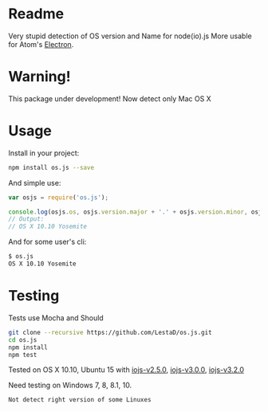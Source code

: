 # Readme
Very stupid detection of OS version and Name for node(io).js
More usable for Atom's [Electron](electron.atom.io).

# Warning!
This package under development!
Now detect only Mac OS X

# Usage
Install in your project:

```bash
npm install os.js --save
```

And simple use:

```javascript
var osjs = require('os.js');

console.log(osjs.os, osjs.version.major + '.' + osjs.version.minor, osjs.version.codename);
// Output: 
// OS X 10.10 Yosemite
```

And for some user's cli:

```bash
$ os.js
OS X 10.10 Yosemite
```

# Testing
Tests use Mocha and Should

```bash
git clone --recursive https://github.com/LestaD/os.js.git
cd os.js
npm install
npm test
```

Tested on OS X 10.10, Ubuntu 15 with [iojs-v2.5.0](https://iojs.org/dist/v2.5.0/), [iojs-v3.0.0](https://iojs.org/dist/v3.0.0/), [iojs-v3.2.0](https://iojs.org/dist/v3.2.0/)

Need testing on Windows 7, 8, 8.1, 10.

    Not detect right version of some Linuxes
